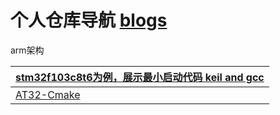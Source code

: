 # 个人仓库导航 [blogs](https://blogs.hedejiang.top)



arm架构

| [stm32f103c8t6为例，展示最小启动代码 keil and gcc](https://github.com/newbie-jiang/stm32c8t6-mini-start) |
| ------------------------------------------------------------ |
| [AT32-Cmake](https://github.com/newbie-jiang/at32-cmake)  |

